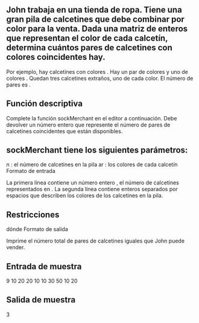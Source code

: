 ## John trabaja en una tienda de ropa. Tiene una gran pila de calcetines que debe combinar por color para la venta. Dada una matriz de enteros que representan el color de cada calcetín, determina cuántos pares de calcetines con colores coincidentes hay.

Por ejemplo, hay calcetines con colores . Hay un par de colores y uno de colores . Quedan tres calcetines extraños, uno de cada color. El número de pares es . 

## Función descriptiva

Complete la función sockMerchant en el editor a continuación. Debe devolver un número entero que represente el número de pares de calcetines coincidentes que están disponibles.

## sockMerchant tiene los siguientes parámetros:

n : el número de calcetines en la pila
ar : los colores de cada calcetín
Formato de entrada

La primera línea contiene un número entero , el número de calcetines representados en . La segunda línea contiene enteros separados por espacios que describen los colores de los calcetines en la pila.

## Restricciones

 dónde 
Formato de salida

Imprime el número total de pares de calcetines iguales que John puede vender.

## Entrada de muestra

9
10 20 20 10 10 30 50 10 20
## Salida de muestra

3
